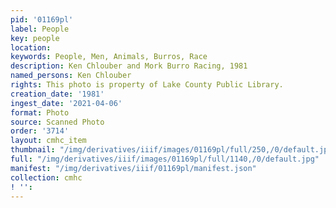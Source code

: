 ```yaml
---
pid: '01169pl'
label: People
key: people
location: 
keywords: People, Men, Animals, Burros, Race
description: Ken Chlouber and Mork Burro Racing, 1981
named_persons: Ken Chlouber
rights: This photo is property of Lake County Public Library.
creation_date: '1981'
ingest_date: '2021-04-06'
format: Photo
source: Scanned Photo
order: '3714'
layout: cmhc_item
thumbnail: "/img/derivatives/iiif/images/01169pl/full/250,/0/default.jpg"
full: "/img/derivatives/iiif/images/01169pl/full/1140,/0/default.jpg"
manifest: "/img/derivatives/iiif/01169pl/manifest.json"
collection: cmhc
! '': 
---
```

